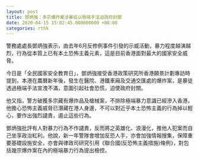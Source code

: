 ```yaml
---
layout: post
title: 鄧炳強：多宗爆炸案涉暴徒以極端手法迫政府封關
date: 2020-04-15 15:02:45.000000000 +08:00
categories: rthk
---
```


警務處處長鄧炳強表示，由去年6月反修例事件引發的示威活動，暴力程度越演越烈，行為從本質上已有本土恐怖主義元素，這是目前香港面對最大的國家安全威脅。

今日是「全民國家安全教育日」，鄧炳強接受香港政策研究所香港願景計劃專訪時提到，本港在農曆新年後，發生在醫院、港鐵車廂及交通交匯處的爆炸案，是暴徒透過極端手法宣洩不滿，意圖引起社會恐慌，迫使政府封關。

他又指，警方破獲多宗藏有爆炸品及槍械案，不排除極端暴力意識已經滲入香港，他擔心恐怖主義威脅已潛藏在港人身邊，不可以對近乎本土恐怖主義的行為掉以輕心，要作出強烈譴責，遏止這些行為。

鄧炳強批評有人對暴力行為不作譴責，反而將之英雄化、浪漫化，推他人犯案而自己坐享政治紅利。他說，新一年警隊會增加反恐人手，亦會加強情報搜集，保障重要基礎設施安全，亦會與律政司研究引用《聯合國(反恐怖主義措施)條例》，對包括幾宗爆炸案在內的極端暴力行為提出檢控。

